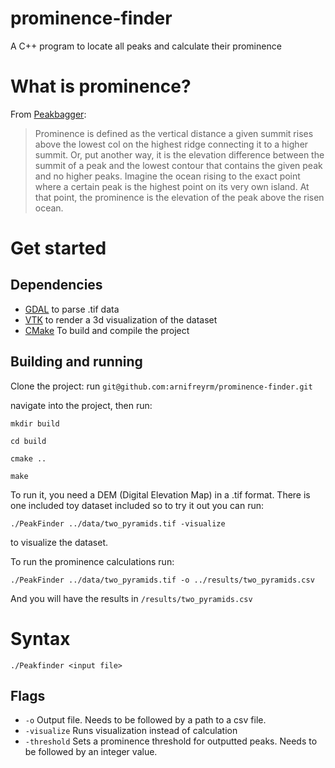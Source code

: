 # prominence-finder
A C++ program to locate all peaks and calculate their prominence


# What is prominence?

From [Peakbagger](https://www.peakbagger.com/Help/Glossary.aspx#prom):
>Prominence is defined as the vertical distance a given summit rises above the lowest col on the highest ridge connecting it to a higher summit. Or, put another way, it is the elevation difference between the summit of a peak and the lowest contour that contains the given peak and no higher peaks. Imagine the ocean rising to the exact point where a certain peak is the highest point on its very own island. At that point, the prominence is the elevation of the peak above the risen ocean.

# Get started

## Dependencies
- [GDAL](https://gdal.org/download.html) to parse .tif data
- [VTK](https://vtk.org/download/) to render a 3d visualization of the dataset
- [CMake](https://cmake.org/cmake/help/latest/command/install.html) To build and compile the project

## Building and running

Clone the project: run ```git@github.com:arnifreyrm/prominence-finder.git```

navigate into the project, then run:

```mkdir build```

```cd build```

```cmake ..```

```make```

To run it, you need a DEM (Digital Elevation Map) in a .tif format. There is one included toy dataset included so to try it out you can run:

```./PeakFinder ../data/two_pyramids.tif -visualize```

to visualize the dataset.

To run the prominence calculations run:

```./PeakFinder ../data/two_pyramids.tif -o ../results/two_pyramids.csv```

And you will have the results in ```/results/two_pyramids.csv```

# Syntax

```./Peakfinder <input file>```

## Flags
-  `-o` Output file. Needs to be followed by a path to a csv file.
-  `-visualize` Runs visualization instead of calculation
-  `-threshold` Sets a prominence threshold for outputted peaks. Needs to be followed by an integer value.
